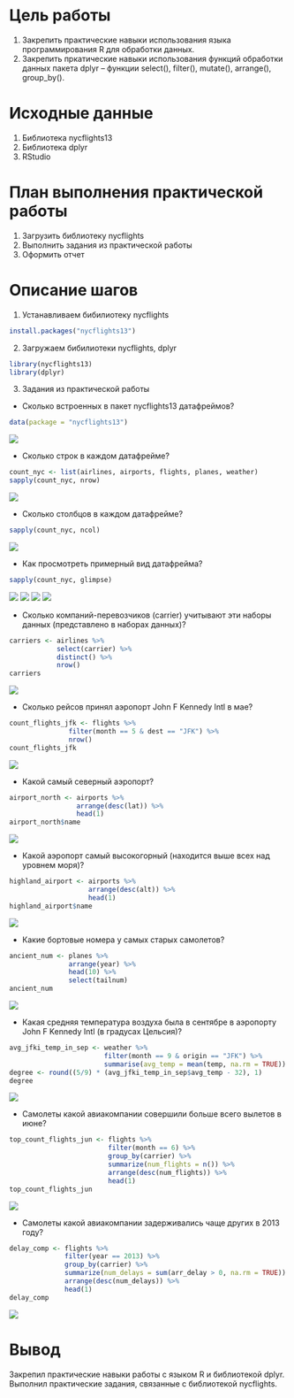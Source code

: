 # Цель работы
1. Закрепить практические навыки использования языка программирования R для обработки данных.
3. Закрепить пркатические навыки использования функций обработки данных пакета dplyr – функции select(), filter(), mutate(), arrange(), group_by().

# Исходные данные
1. Библиотека nycflights13
2. Библиотека dplyr
3. RStudio

# План выполнения практической работы
1. Загрузить библиотеку nycflights
2. Выполнить задания из практической работы
3. Оформить отчет

# Описание шагов
1. Устанавливаем бибилиотеку nycflights
   
```R
install.packages("nycflights13")
```
2. Загружаем бибилиотеки nycflights, dplyr
   
```R
library(nycflights13)
library(dplyr)
```

3. Задания из практической работы

* Сколько встроенных в пакет nycflights13 датафреймов?
```R
data(package = "nycflights13")
```
![](img/1.jpg)

* Сколько строк в каждом датафрейме?
```R
count_nyc <- list(airlines, airports, flights, planes, weather)
sapply(count_nyc, nrow)
```
![](img/2.jpg)

* Сколько столбцов в каждом датафрейме?
```R
sapply(count_nyc, ncol)
```
![](img/3.jpg)

* Как просмотреть примерный вид датафрейма?
```R
sapply(count_nyc, glimpse)
```
![](img/4_1.jpg)
![](img/4_3.jpg)
![](img/4_4.jpg)
![](img/4_5.jpg)

*  Сколько компаний-перевозчиков (carrier) учитывают эти наборы данных (представлено в наборах данных)?
```R
carriers <- airlines %>%
            select(carrier) %>%
            distinct() %>%
            nrow()
carriers
```
![](img/5.jpg)

* Сколько рейсов принял аэропорт John F Kennedy Intl в мае?
```R
count_flights_jfk <- flights %>%
               filter(month == 5 & dest == "JFK") %>%
               nrow()
count_flights_jfk
```
![](img/6.jpg)

* Какой самый северный аэропорт?
```R
airport_north <- airports %>%
                 arrange(desc(lat)) %>%
                 head(1)
airport_north$name
```
![](img/7.jpg)

* Какой аэропорт самый высокогорный (находится выше всех над уровнем моря)?
```R
highland_airport <- airports %>%
                    arrange(desc(alt)) %>%
                    head(1)
highland_airport$name
```
![](img/8.jpg)

* Какие бортовые номера у самых старых самолетов?
```R
ancient_num <- planes %>%
               arrange(year) %>%
               head(10) %>%
               select(tailnum)
ancient_num
```
![](img/9.jpg)

* Какая средняя температура воздуха была в сентябре в аэропорту John F Kennedy Intl (в градусах Цельсия)?
```R
avg_jfki_temp_in_sep <- weather %>%
                        filter(month == 9 & origin == "JFK") %>%
                        summarise(avg_temp = mean(temp, na.rm = TRUE))
degree <- round((5/9) * (avg_jfki_temp_in_sep$avg_temp - 32), 1)
degree
```
![](img/10.jpg)

* Самолеты какой авиакомпании совершили больше всего вылетов в июне?
```R
top_count_flights_jun <- flights %>% 
                         filter(month == 6) %>% 
                         group_by(carrier) %>% 
                         summarize(num_flights = n()) %>% 
                         arrange(desc(num_flights)) %>% 
                         head(1)
top_count_flights_jun
```
![](img/11.jpg)

* Самолеты какой авиакомпании задерживались чаще других в 2013 году?
```R
delay_comp <- flights %>% 
              filter(year == 2013) %>% 
              group_by(carrier) %>% 
              summarize(num_delays = sum(arr_delay > 0, na.rm = TRUE)) %>% 
              arrange(desc(num_delays)) %>% 
              head(1)
delay_comp
```
![](img/12.jpg)

# Вывод
Закрепил практические навыки работы с языком R и библиотекой dplyr. Выполнил практические задания, связанные с библиотекой nycflights.